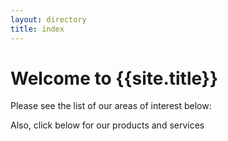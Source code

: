 ```yaml
---
layout: directory
title: index
---
```

# Welcome to {{site.title}}

Please see the list of our areas of interest below:



Also, click below for our products and services
